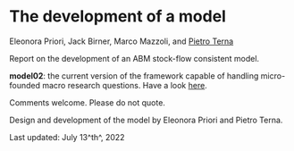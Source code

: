 # The development of a model

Eleonora Priori, Jack Birner, Marco Mazzoli, and [Pietro Terna](mailto:pietro.terna@unito.it)

Report on the development of an ABM stock-flow consistent model.

**model02**: the current version of the framework capable of handling micro-founded macro research questions. Have a look [here](https://nbviewer.org/github/terna/ejmmp/blob/main/model02/model02.ipynb).



Comments welcome. Please do not quote.

Design and development of the model by Eleonora Priori and Pietro Terna.

Last updated: July 13^th^, 2022

